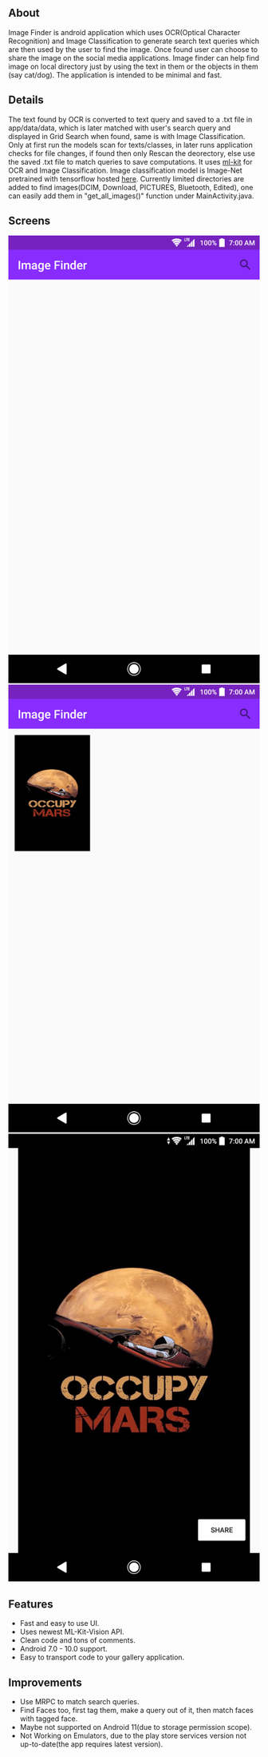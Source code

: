 ## About
Image Finder is android application which uses OCR(Optical Character Recognition) and Image Classification to generate search text queries which are then used by the user to find the image. Once found user can choose to share the image on the social media applications. Image finder can help find image on local directory just by using the text in them or the objects in them (say cat/dog). The application is intended to be minimal and fast.

## Details
The text found by OCR is converted to text query and saved to a .txt file in app/data/data, which is later matched with user's search query and displayed in Grid Search when found, same is with Image Classification. Only at first run the models scan for texts/classes, in later runs application checks for file changes, if found then only Rescan the deorectory, else use the saved .txt file to match queries to save computations. It uses [ml-kit](https://github.com/googlesamples/mlkit/tree/master/android/vision-quickstart) for OCR and Image Classification. Image classification model is Image-Net pretrained with tensorflow hosted [here](https://www.tensorflow.org/lite/guide/hosted_models). Currently limited directories are added to find images(DCIM, Download, PICTURES, Bluetooth, Edited), one can easily add them in "get_all_images()" function under MainActivity.java.

## Screens
![1](/Screens/Screenshot_20210209-085349.png)
![2](/Screens/Screenshot_20210209-085411.png) 
![3](/Screens/Screenshot_20210209-085417.png) 

## Features
* Fast and easy to use UI.
* Uses newest ML-Kit-Vision API.
* Clean code and tons of comments.
* Android 7.0 - 10.0 support.
* Easy to transport code to your gallery application.

## Improvements
* Use MRPC to match search queries.
* Find Faces too, first tag them, make a query out of it, then match faces with tagged face.
* Maybe not supported on Android 11(due to storage permission scope).
* Not Working on Emulators, due to the play store services version not up-to-date(the app requires latest version).
